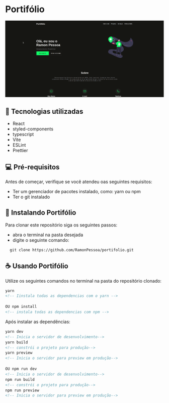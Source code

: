 <h1>Portifólio</h1>

<img src="./preview.gif"></img>

## 🤖 Tecnologias utilizadas

- React
- styled-components
- typescript
- Vite
- ESLint
- Prettier

## 💻 Pré-requisitos

Antes de começar, verifique se você atendeu oas seguintes requisitos:

- Ter um gerenciador de pacotes instalado, como: yarn ou npm
- Ter o git instalado

## 🚀 Instalando Portifólio

Para clonar este repositório siga os seguintes passos:

- abra o terminal na pasta desejada
- digite o seguinte comando:

```
  git clone https://github.com/RamonPessoa/portifolio.git
```

## ☕ Usando Portifólio

Utilize os seguintes comandos no terminal na pasta do repositório clonado:

```html
yarn
<!-- Iinstala todas as dependencias com o yarn -->

OU npm install
<!-- instala todas as dependencias com npm -->
```

Após instalar as dependências:

```html
yarn dev
<!-- Inicia o servidor de desenvolvimento-->
yarn build
<!-- constrói o projeto para produção-->
yarn preview
<!-- Inicia o servidor para preview em produção-->

OU npm run dev
<!-- Inicia o servidor de desenvolvimento-->
npm run build
<!-- constrói o projeto para produção-->
npm run preview
<!-- Inicia o servidor para preview em produção-->
```
